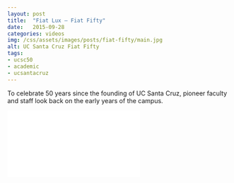 ```yaml
---
layout: post
title:  "Fiat Lux — Fiat Fifty"
date:   2015-09-28
categories: videos
img: /css/assets/images/posts/fiat-fifty/main.jpg
alt: UC Santa Cruz Fiat Fifty
tags: 
- ucsc50
- academic
- ucsantacruz
---
```


To celebrate 50 years since the founding of UC Santa Cruz, pioneer faculty and staff look back on the early years of the campus.

<iframe src="//www.youtube.com/embed/TJCCrT1Eb_c" frameborder="0" allowfullscreen class="iframe-youtube"></iframe>

